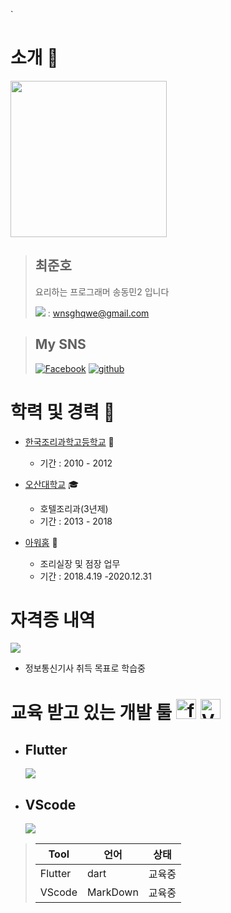 
`


# 소개 :construction_worker:

<img src="prople.jpg" width="250" height="250"/>

>## 최준호
>요리하는 프로그래머 송동민2 입니다
>
><img src="email.png"> : wnsghqwe@gmail.com

>## My SNS 
>[![Facebook](facebook.png)](https://www.facebook.com/wnsghqwe/) [![github](github.png)](https://github.com/junho1124/jino.dev.gita)


# 학력 및 경력 :man:
* [한국조리과학고등학교](http://www.kcas.hs.kr/) :school_satchel:
    - 기간 : 2010 - 2012
  
* [오산대학교](https://www.osan.ac.kr/) :mortar_board:
    - 호텔조리과(3년제)
    - 기간 : 2013 - 2018
  
* [아워홈](https://www.ourhome.co.kr/) :rice:
    - 조리실장 및 점장 업무
    - 기간 : 2018.4.19 -2020.12.31
  

# 자격증 내역

<img src="age.jpg">

- 정보통신기사 취득 목표로 학습중
   

# 교육 받고 있는 개발 툴  <img alt="flutter" src="https://engineering.linecorp.com/wp-content/uploads/2019/08/flutter1.png" width="32" height="32"/> <img alt="VScode" src="https://i1.daumcdn.net/thumb/C185x200/?fname=https://blog.kakaocdn.net/dn/PPorW/btqWsIwj0ou/sUzQm3B0KV6unXudUhjd6K/img.png" width="32" height="32"/>
- ## Flutter
    <img src="flutter.png">

- ## VScode
    <img src="VScode.png">

>|Tool|언어|상태|
>|------|---|---|
>|Flutter|dart|교육중|
>|VScode|MarkDown|교육중|

